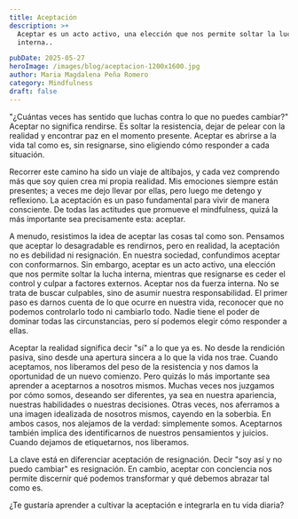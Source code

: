 ```yaml
---
title: Aceptación
description: >+
  Aceptar es un acto activo, una elección que nos permite soltar la lucha
  interna..

pubDate: 2025-05-27
heroImage: /images/blog/aceptacion-1200x1600.jpg
author: Maria Magdalena Peña Romero
category: Mindfulness
draft: false
---
```

"¿Cuántas veces has sentido que luchas contra lo que no puedes cambiar?"
Aceptar no significa rendirse. Es soltar la resistencia, dejar de pelear con la realidad y encontrar paz en el momento presente. Aceptar es abrirse a la vida tal como es, sin resignarse, sino eligiendo cómo responder a cada situación.


Recorrer este camino ha sido un viaje de altibajos, y cada vez comprendo más que soy quien crea mi propia realidad. Mis emociones siempre están presentes; a veces me dejo llevar por ellas, pero luego me detengo y reflexiono. La aceptación es un paso fundamental para vivir de manera consciente. De todas las actitudes que promueve el mindfulness, quizá la más importante sea precisamente esta: aceptar.


A menudo, resistimos la idea de aceptar las cosas tal como son. Pensamos que aceptar lo desagradable es rendirnos, pero en realidad, la aceptación no es debilidad ni resignación. En nuestra sociedad, confundimos aceptar con conformarnos. Sin embargo, aceptar es un acto activo, una elección que nos permite soltar la lucha interna, mientras que resignarse es ceder el control y culpar a factores externos.
Aceptar nos da fuerza interna. No se trata de buscar culpables, sino de asumir nuestra responsabilidad. El primer paso es darnos cuenta de lo que ocurre en nuestra vida, reconocer que no podemos controlarlo todo ni cambiarlo todo. Nadie tiene el poder de dominar todas las circunstancias, pero sí podemos elegir cómo responder a ellas.


Aceptar la realidad significa decir "sí" a lo que ya es. No desde la rendición pasiva, sino desde una apertura sincera a lo que la vida nos trae. Cuando aceptamos, nos liberamos del peso de la resistencia y nos damos la oportunidad de un nuevo comienzo.
Pero quizás lo más importante sea aprender a aceptarnos a nosotros mismos. Muchas veces nos juzgamos por cómo somos, deseando ser diferentes, ya sea en nuestra apariencia, nuestras habilidades o nuestras decisiones. Otras veces, nos aferramos a una imagen idealizada de nosotros mismos, cayendo en la soberbia. En ambos casos, nos alejamos de la verdad: simplemente somos.
Aceptarnos también implica des identificarnos de nuestros pensamientos y juicios. Cuando dejamos de etiquetarnos, nos liberamos.


La clave está en diferenciar aceptación de resignación. Decir "soy así y no puedo cambiar" es resignación. En cambio, aceptar con conciencia nos permite discernir qué podemos transformar y qué debemos abrazar tal como es.


¿Te gustaría aprender a cultivar la aceptación e integrarla en tu vida diaria?